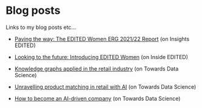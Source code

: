 # Blog posts

Links to my blog posts etc...

- [Paving the way: The EDITED Women ERG 2021/22 Report](https://edited.com/wp-content/uploads/2022/04/EDITED-Women-202122-Report.pdf) (on Insights EDITED)

- [Looking to the future: Introducing EDITED Women](https://inside.edited.com/looking-to-the-future-introducing-edited-women-6e6b1a6fa1b7) (on Inside EDITED)

- [Knowledge graphs applied in the retail industry](https://towardsdatascience.com/knowledge-graphs-applied-in-the-retail-industry-ecac4e7baf8) (on Towards Data Science)

- [Unravelling product matching in retail with AI](https://towardsdatascience.com/unravelling-product-matching-with-ai-1a6ef7bd8614) (on Towards Data Science)

- [How to become an AI-driven company](https://towardsdatascience.com/how-to-become-an-ai-driven-company-e8816453c786) (on Towards Data Science)
